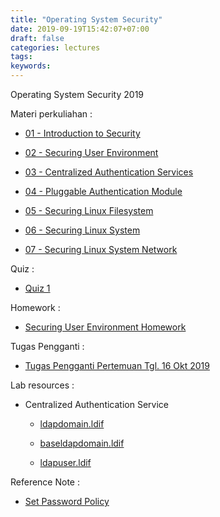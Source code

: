 ```yaml
---
title: "Operating System Security"
date: 2019-09-19T15:42:07+07:00
draft: false
categories: lectures
tags:
keywords:
---
```



Operating System Security 2019
<!--more-->
Materi perkuliahan :

- [01 - Introduction to Security](../../files/oss/2019/01-intro.pdf)

- [02 - Securing User Environment](../../files/oss/2019/02-securing_user_env.pdf)

- [03 - Centralized Authentication Services](../../files/oss/2019/03-centralized_authentication.pdf)

- [04 - Pluggable Authentication Module](../../files/oss/2019/04-pam.pdf)

- [05 - Securing Linux Filesystem](../../files/oss/2019/05-securing_linux_filesystem.pdf)

- [06 - Securing Linux System](../../files/oss/2019/06-securing_linux_system.pdf)

- [07 - Securing Linux System Network](../../files/oss/2019/07-securing_linux_system_network.pdf)




Quiz :

- [Quiz 1](../../files/oss/2019/quiz.pdf)

Homework :

- [Securing User Environment Homework](../../files/oss/2019/sue_homework.pdf)

Tugas Pengganti :

- [Tugas Pengganti Pertemuan Tgl. 16 Okt 2019](../../files/oss/2019/tugas-pengganti.pdf)

Lab resources :

- Centralized Authentication Service

    + [ldapdomain.ldif](../../files/res/ldapdomain.ldif)
	
    + [baseldapdomain.ldif](../../files/res/baseldapdomain.ldif)
	
    + [ldapuser.ldif](../../files/res/ldapuser.ldif)
	
	



Reference Note :

- [Set Password Policy](../../files/oss/2019/ref_set-password-policy.pdf)